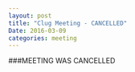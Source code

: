 ```yaml
---
layout: post
title: "Clug Meeting - CANCELLED"
Date: 2016-03-09
categories: meeting
---
```

###MEETING WAS CANCELLED
